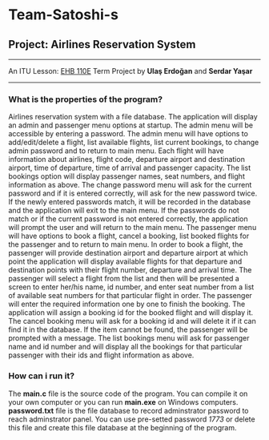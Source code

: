 # Team-Satoshi-s
## Project: Airlines Reservation System
---
An ITU Lesson: [EHB 110E](https://itu.edu.tr "Intr to Sci&Eng Comp (C)") Term Project by **Ulaş Erdoğan** and **Serdar Yaşar**
***
### What is the properties of the program?
Airlines reservation system with a file database.
The application will display an admin and passenger menu options at startup.
The admin menu will be accessible by entering a password. The admin menu will have options to add/edit/delete a flight, list available flights, list current bookings, to change admin password and to return to main menu.
Each flight will have information about airlines, flight code, departure airport and destination airport, time of departure, time of arrival and passenger capacity.
The list bookings option will display passenger names, seat numbers, and flight information as above.
The change password menu will ask for the current password and if it is entered correctly, will ask for the new password twice. If the newly entered passwords match, it will be recorded in the database and the application will exit to the main menu. If the passwords do not match or if the current password is not entered correctly, the application will prompt the user and will return to the main menu.
The passenger menu will have options to book a flight, cancel a booking, list booked flights for the passenger and to return to main menu.
In order to book a flight, the passenger will provide destination airport and departure airport at which point the application will display available flights for that departure and destination points with their flight number, departure and arrival time.
The passenger will select a flight from the list and then will be presented a screen to enter her/his name, id number, and enter seat number from a list of available seat numbers for that particular flight in order. The passenger will enter the required information one by one to finish the booking.
The application will assign a booking id for the booked flight and will display it. The cancel booking menu will ask for a booking id and will delete it if it can find it in the database. If the item cannot be found, the passenger will be prompted with a message.
The list bookings menu will ask for passenger name and id number and will display all the bookings for that particular passenger with their ids and flight information as above.

### How can i run it?
The **main.c** file is the source code of the program. You can compile it on your own computer or you can run **main.exe** on Windows computers.
**password.txt** file is the file database to record adminstrator password to reach adminstrator panel. You can use pre-setted password *1773* or delete this file and create this file database at the beginning of the program.
